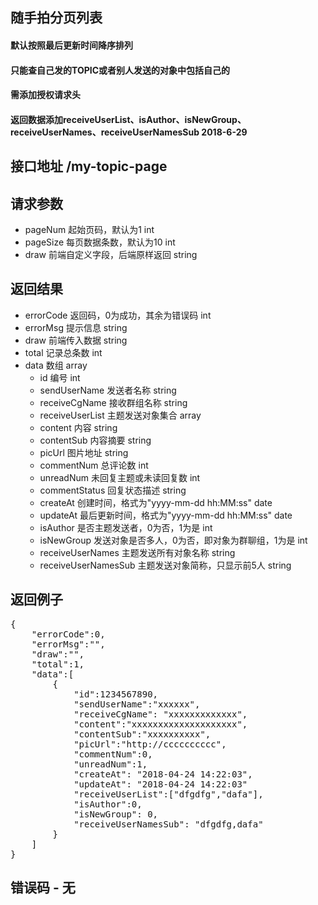 ## 随手拍分页列表
#### 默认按照最后更新时间降序排列
#### 只能查自己发的TOPIC或者别人发送的对象中包括自己的
#### 需添加授权请求头
#### 返回数据添加receiveUserList、isAuthor、isNewGroup、receiveUserNames、receiveUserNamesSub 2018-6-29

## 接口地址 /my-topic-page

## 请求参数
* pageNum 起始页码，默认为1 int
* pageSize 每页数据条数，默认为10 int
* draw 前端自定义字段，后端原样返回 string


## 返回结果
* errorCode	返回码，0为成功，其余为错误码 int
* errorMsg	提示信息 string
* draw 前端传入数据 string
* total 记录总条数 int
* data 数组 array
    *  id 编号 int
    *  sendUserName 发送者名称 string
    *  receiveCgName 接收群组名称 string
    *  receiveUserList 主题发送对象集合 array
    *  content 内容 string
    *  contentSub 内容摘要 string
    *  picUrl 图片地址 string
    *  commentNum 总评论数 int
    *  unreadNum 未回复主题或未读回复数 int
    *  commentStatus 回复状态描述 string
    *  createAt 创建时间，格式为"yyyy-mm-dd hh:MM:ss" date
    *  updateAt 最后更新时间，格式为"yyyy-mm-dd hh:MM:ss" date
    *  isAuthor 是否主题发送者，0为否，1为是 int
    *  isNewGroup 发送对象是否多人，0为否，即对象为群聊组，1为是 int
    *  receiveUserNames 主题发送所有对象名称 string
    *  receiveUserNamesSub 主题发送对象简称，只显示前5人 string

## 返回例子
<pre>
{
	"errorCode":0,
	"errorMsg":"",
	"draw":"",
	"total":1,
	"data":[
		{
			"id":1234567890,
			"sendUserName":"xxxxxx",
			"receiveCgName": "xxxxxxxxxxxxx",
			"content":"xxxxxxxxxxxxxxxxxxxx",
			"contentSub":"xxxxxxxxxx",
			"picUrl":"http://cccccccccc",
			"commentNum":0,
			"unreadNum":1,
			"createAt": "2018-04-24 14:22:03",
			"updateAt": "2018-04-24 14:22:03"
			"receiveUserList":["dfgdfg","dafa"],
			"isAuthor":0,
			"isNewGroup": 0,
			"receiveUserNamesSub": "dfgdfg,dafa"
		}
	]
}
</pre>

## 错误码 - 无
